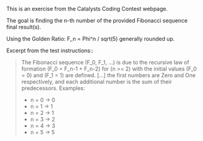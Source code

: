 This is an exercise from the Catalysts Coding Contest webpage.

The goal is finding the n-th number of the provided Fibonacci sequence final result(s).

Using the Golden Ratio:  F_n = Phi^n / sqrt(5)  generally rounded up.

Excerpt from the test instructions::
> The Fibonacci sequence  (F_0, F_1, ...)  is due to the recursive law of formation  (F_0 = F_n-1 + F_n-2)
> for  (n >= 2) with the initial values  (F_0 = 0)  and  (F_1 = 1)  are defined.
> [...] the first numbers are Zero and One respectively, and each additional number is the sum of their predecessors. Examples:
>
> * n = 0 -> 0
> * n = 1 -> 1
> * n = 2 -> 1
> * n = 3 -> 2
> * n = 4 -> 3
> * n = 5 -> 5
